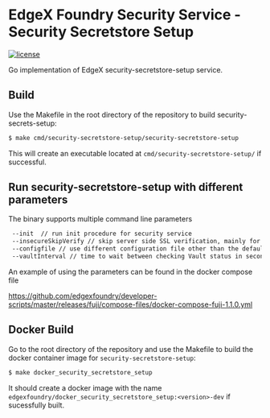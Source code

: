 # EdgeX Foundry Security Service - Security Secretstore Setup
[![license](https://img.shields.io/badge/license-Apache%20v2.0-blue.svg)](LICENSE)

Go implementation of EdgeX security-secretstore-setup service.

## Build

Use the Makefile in the root directory of the repository to build  security-secrets-setup:

```sh
$ make cmd/security-secretstore-setup/security-secretstore-setup
```

This will create an executable located at `cmd/security-secretstore-setup/` if successful.

## Run security-secretstore-setup with different parameters

The binary supports multiple command line parameters 

```sh
 --init  // run init procedure for security service
 --insecureSkipVerify // skip server side SSL verification, mainly for self-signed cert
 --configfile // use different configuration file other than the default
 --vaultInterval // time to wait between checking Vault status in seconds
```

An example of using the parameters can be found in the docker compose file

https://github.com/edgexfoundry/developer-scripts/master/releases/fuji/compose-files/docker-compose-fuji-1.1.0.yml

## Docker Build

Go to the root directory of the repository and use the Makefile to build the docker container image for `security-secretstore-setup`:

```sh
$ make docker_security_secretstore_setup
```

It should create a docker image with the name `edgexfoundry/docker_security_secretstore_setup:<version>-dev` if sucessfully built.
